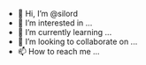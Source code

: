 - 👋 Hi, I’m @silord
- 👀 I’m interested in ...
- 🌱 I’m currently learning ...
- 💞️ I’m looking to collaborate on ...
- 📫 How to reach me ...

<!---
silord/silord is a ✨ special ✨ repository because its `README.md` (this file) appears on your GitHub profile.
You can click the Preview link to take a look at your changes.
--->
